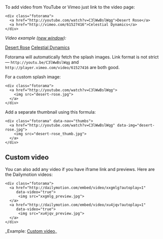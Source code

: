 To add video from YouTube or Vimeo just link to the video page:

	<div class="fotorama">
	  <a href="http://youtube.com/watch?v=C3lWwBslWqg">Desert Rose</a>
	  <a href="http://vimeo.com/61527416">Celestial Dynamics</a>
	</div>

_Video example (<a href="/<>/video.html" target="_blank">new window</a>):_

<div class="fotorama-wrap"><div class="fotorama" data-width="700" data-ratio="700/426" data-max-width="100%">
	<a href="http://youtube.com/watch?v=C3lWwBslWqg">Desert Rose</a>
	<a href="http://vimeo.com/61527416">Celestial Dynamics</a>
</div></div>

Fotorama will automatically fetch the splash images. Link format is not strict — `http://youtu.be/C3lWwBslWqg` and `http://player.vimeo.com/video/61527416` are both good.

For a custom splash image:

	<div class="fotorama">
	  <a href="http://youtube.com/watch?v=C3lWwBslWqg">
	    <img src="desert-rose.jpg">
	  </a>
	</div>

Add a separate thumbnail using this formula:

	<div class="fotorama" data-nav="thumbs">
	  <a href="http://youtube.com/watch?v=C3lWwBslWqg" data-img="desert-rose.jpg">
	    <img src="desert-rose_thumb.jpg">
	  </a>
	</div>

## Custom video
You can also add any video if you have iframe link and previews. Here are the Dailymotion videos:

	<div class="fotorama">
	  <a href="http://dailymotion.com/embed/video/xxgmlg?autoplay=1"
	     data-video="true">
		  <img src="xxgmlg_preview.jpg">
	  </a>
	  <a href="http://dailymotion.com/embed/video/xu4jqv?autoplay=1"
	     data-video="true">
		  <img src="xu4jqv_preview.jpg">
	  </a>
	</div>

<p class="after-pre">_Example: <a href="/<>/video-custom.html" target="_blank">Custom video</a>_</p>